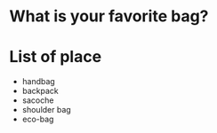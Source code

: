 # What is your favorite bag?

# List of place
- handbag
- backpack
- sacoche
- shoulder bag
- eco-bag
  
